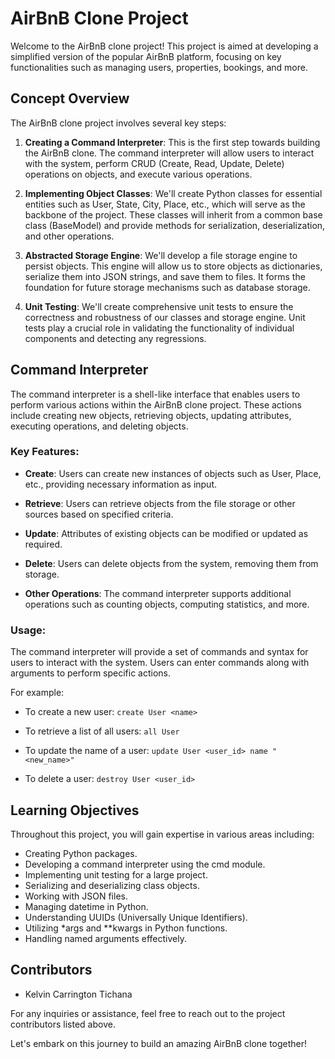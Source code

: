# AirBnB Clone Project

Welcome to the AirBnB clone project! This project is aimed at developing a simplified version of the popular AirBnB platform, focusing on key functionalities such as managing users, properties, bookings, and more.

## Concept Overview

The AirBnB clone project involves several key steps:

1. **Creating a Command Interpreter**: This is the first step towards building the AirBnB clone. The command interpreter will allow users to interact with the system, perform CRUD (Create, Read, Update, Delete) operations on objects, and execute various operations.

2. **Implementing Object Classes**: We'll create Python classes for essential entities such as User, State, City, Place, etc., which will serve as the backbone of the project. These classes will inherit from a common base class (BaseModel) and provide methods for serialization, deserialization, and other operations.

3. **Abstracted Storage Engine**: We'll develop a file storage engine to persist objects. This engine will allow us to store objects as dictionaries, serialize them into JSON strings, and save them to files. It forms the foundation for future storage mechanisms such as database storage.

4. **Unit Testing**: We'll create comprehensive unit tests to ensure the correctness and robustness of our classes and storage engine. Unit tests play a crucial role in validating the functionality of individual components and detecting any regressions.

## Command Interpreter

The command interpreter is a shell-like interface that enables users to perform various actions within the AirBnB clone project. These actions include creating new objects, retrieving objects, updating attributes, executing operations, and deleting objects.

### Key Features:

- **Create**: Users can create new instances of objects such as User, Place, etc., providing necessary information as input.
  
- **Retrieve**: Users can retrieve objects from the file storage or other sources based on specified criteria.
  
- **Update**: Attributes of existing objects can be modified or updated as required.
  
- **Delete**: Users can delete objects from the system, removing them from storage.
  
- **Other Operations**: The command interpreter supports additional operations such as counting objects, computing statistics, and more.

### Usage:

The command interpreter will provide a set of commands and syntax for users to interact with the system. Users can enter commands along with arguments to perform specific actions.

For example:

- To create a new user: `create User <name>`
  
- To retrieve a list of all users: `all User`
  
- To update the name of a user: `update User <user_id> name "<new_name>"`
  
- To delete a user: `destroy User <user_id>`

## Learning Objectives

Throughout this project, you will gain expertise in various areas including:

- Creating Python packages.
- Developing a command interpreter using the cmd module.
- Implementing unit testing for a large project.
- Serializing and deserializing class objects.
- Working with JSON files.
- Managing datetime in Python.
- Understanding UUIDs (Universally Unique Identifiers).
- Utilizing *args and **kwargs in Python functions.
- Handling named arguments effectively.

## Contributors

- Kelvin Carrington Tichana

For any inquiries or assistance, feel free to reach out to the project contributors listed above.

Let's embark on this journey to build an amazing AirBnB clone together!

